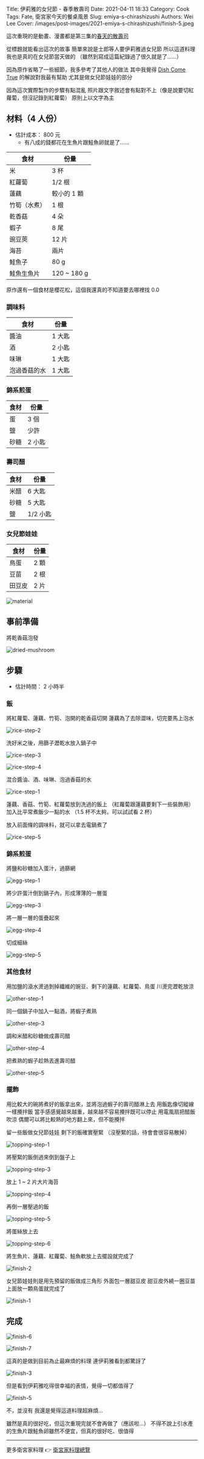 Title: 伊莉雅的女兒節 - 春季散壽司
Date: 2021-04-11 18:33
Category: Cook
Tags: Fate, 衛宮家今天的餐桌風景
Slug: emiya-s-chirashizushi
Authors: Wei Lee
Cover: /images/post-images/2021-emiya-s-chirashizushi/finish-5.jpeg

這次重現的是動畫、漫畫都是第三集的[春天的散壽司](https://ani.gamer.com.tw/animeVideo.php?sn=16729)

<!--more-->

從標題就能看出這次的故事
簡單來說是士郎等人要伊莉雅過女兒節
所以這道料理我也是真的在女兒節當天做的
（雖然到寫成這篇紀錄過了很久就是了......）

因為原作省略了一些細節，我多參考了其他人的做法
其中我覺得 [Dish Come True](https://www.youtube.com/watch?v=PF54BiZEdoA&list=PLsDq5EZWjbmW-1bp68lZyiZvgXArBe_4M&index=9) 的解說對我最有幫助
尤其是做女兒節娃娃的部分

因為這次實際製作的步驟有點混亂
照片跟文字敘述會有點對不上（像是說要切紅蘿蔔，但沒記錄到紅蘿蔔）
原則上以文字為主

## 材料（4 人份）
* 估計成本： 800 元
    * 有八成的錢都花在生魚片跟鮭魚卵就是了......

| 食材 | 份量 |
| --- | --- |
| 米 | 3 杯 |
| 紅蘿蔔 | 1/2 根 |
| 蓮藕 | 較小的 1 顆 |
| 竹筍（水煮） | 1 根 |
| 乾香菇 | 4 朵 |
| 蝦子 | 8 尾 |
| 豌豆莢 | 12 片 |
| 海苔 | 兩片 |
| 鮭魚子 | 80 g |
| 鮭魚生魚片 | 120 ~ 180 g |

原作還有一個食材是櫻花松，這個我還真的不知道要去哪裡找 0.0

### 調味料
| 食材 | 份量 |
| --- | --- |
| 醬油 | 1 大匙 |
| 酒 | 2 小匙 |
| 味琳 | 1 大匙 |
| 泡過香菇的水 | 1 大匙 |

### 錦系煎蛋
| 食材 | 份量 |
| --- | --- |
| 蛋 | 3 個 |
| 鹽 | 少許 |
| 砂糖 | 2 小匙 |

### 壽司醋
| 食材 | 份量 |
| --- | --- |
| 米醋 | 6 大匙 |
| 砂糖 | 5 大匙 |
| 鹽 | 1/2 小匙 |

### 女兒節娃娃

| 食材 | 份量 |
| --- | --- |
| 鳥蛋 | 2 顆 |
| 豆苗 | 2 根 |
| 田豆皮 | 2 片 |

![material]({static}/images/post-images/2021-emiya-s-chirashizushi/material.jpeg)

## 事前準備
將乾香菇泡發

![dried-mushroom]({static}/images/post-images/2021-emiya-s-chirashizushi/dried-mushroom.jpeg)

## 步驟
* 估計時間： 2 小時半

### 飯
將紅蘿蔔、蓮藕、竹筍、泡開的乾香菇切開
蓮藕為了去除澀味，切完要馬上泡水

![rice-step-2]({static}/images/post-images/2021-emiya-s-chirashizushi/rice-step-2.jpeg)

洗好米之後，用篩子瀝乾水放入鍋子中

![rice-step-3]({static}/images/post-images/2021-emiya-s-chirashizushi/rice-step-3.jpeg)

![rice-step-4]({static}/images/post-images/2021-emiya-s-chirashizushi/rice-step-4.jpeg)

混合醬油、酒、味琳、泡過香菇的水

![rice-step-1]({static}/images/post-images/2021-emiya-s-chirashizushi/rice-step-1.jpeg)

蓮藕、香菇、竹筍、紅蘿蔔放到洗過的飯上
（紅蘿蔔跟蓮藕要剩下一些裝飾用）
加入比平常煮飯少一點的水
（1.5 杯不太夠，可以試試看 2 杯）

放入前面條的調味料，就可以拿去電鍋煮了

![rice-step-5]({static}/images/post-images/2021-emiya-s-chirashizushi/rice-step-5.jpeg)

### 錦系煎蛋

將鹽和砂糖加入蛋汁，過篩網

![egg-step-1]({static}/images/post-images/2021-emiya-s-chirashizushi/egg-step-1.jpeg)

將少許蛋汁倒到鍋子內，形成薄薄的一層蛋

![egg-step-3]({static}/images/post-images/2021-emiya-s-chirashizushi/egg-step-3.jpeg)

將一層一層的蛋疊起來

![egg-step-4]({static}/images/post-images/2021-emiya-s-chirashizushi/egg-step-4.jpeg)

切成細絲

![egg-step-5]({static}/images/post-images/2021-emiya-s-chirashizushi/egg-step-5.jpeg)

### 其他食材

用加鹽的滾水燙過剝掉纖維的豌豆、剩下的蓮藕、紅蘿蔔、鳥蛋
川燙完瀝乾放涼

![other-step-1]({static}/images/post-images/2021-emiya-s-chirashizushi/other-step-1.jpeg)

同一個鍋子中加入一點酒，將蝦子煮熟

![other-step-3]({static}/images/post-images/2021-emiya-s-chirashizushi/other-step-3.jpeg)

調和米醋和砂糖做成壽司醋

![other-step-4]({static}/images/post-images/2021-emiya-s-chirashizushi/other-step-4.jpeg)

把煮熟的蝦子趁熱丟進壽司醋

![other-step-5]({static}/images/post-images/2021-emiya-s-chirashizushi/other-step-5.jpeg)


### 擺飾
用比較大的碗將煮好的飯拿出來，並將泡過蝦子的壽司醋淋上去
用飯匙像切縱線一樣攪拌飯
當手感感覺越來越重，越來越不容易攪拌既可以停止
用電風扇把醋飯吹涼
偶爾可以將比較熱的地方翻上來，但不能攪拌

留一些飯做女兒節娃娃
剩下的飯確實壓緊
（沒壓緊的話，待會會很容易散掉）

![topping-step-1]({static}/images/post-images/2021-emiya-s-chirashizushi/topping-step-1.jpeg)

將壓緊的飯倒過來倒到盤子上

![topping-step-3]({static}/images/post-images/2021-emiya-s-chirashizushi/topping-step-3.jpeg)

放上 1 ~ 2 片大片海苔

![topping-step-4]({static}/images/post-images/2021-emiya-s-chirashizushi/topping-step-4.jpeg)

再倒一層壓過的飯

![topping-step-5]({static}/images/post-images/2021-emiya-s-chirashizushi/topping-step-5.jpeg)

將蛋絲放上去

![topping-step-6]({static}/images/post-images/2021-emiya-s-chirashizushi/topping-step-6.jpeg)

將生魚片、蓮藕、紅蘿蔔、鮭魚軟放上去擺設就完成了

![finish-2]({static}/images/post-images/2021-emiya-s-chirashizushi/finish-2.jpeg)

女兒節娃娃則是用先預留的飯做成三角形
外面包一層甜豆皮
甜豆皮外繞一圈豆苗
上面放一顆鳥蛋就完成了

![finish-1]({static}/images/post-images/2021-emiya-s-chirashizushi/finish-1.jpeg)


## 完成

![finish-6]({static}/images/post-images/2021-emiya-s-chirashizushi/finish-6.jpeg)

![finish-7]({static}/images/post-images/2021-emiya-s-chirashizushi/finish-7.jpeg)

這真的是做到目前為止最麻煩的料理
連伊莉雅看到都驚訝了

![finish-3]({static}/images/post-images/2021-emiya-s-chirashizushi/finish-3.jpeg)

但是看到伊莉雅吃得很幸福的表情，覺得一切都值得了

![finish-5]({static}/images/post-images/2021-emiya-s-chirashizushi/finish-5.jpeg)

不，並沒有
我還是覺得這道料理超麻煩...

雖然是真的很好吃，但這次重現完就不會再做了（應該啦...）
不得不說上引水產的生魚片跟鮭魚卵雖然不便宜，但真的很好吃、很值得

---

更多衛宮家料理 👉 [衛宮家料理總覽]({filename}/pages/emiya-toc.md)

